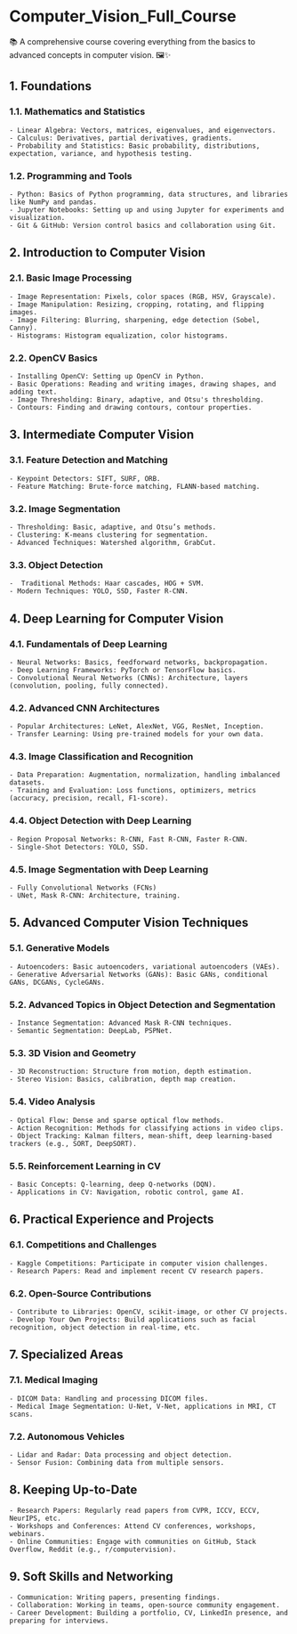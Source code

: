 # Computer_Vision_Full_Course
📚 A comprehensive course covering everything from the basics to advanced concepts in computer vision. 🖼️✨

## 1. Foundations
### 1.1. Mathematics and Statistics

    - Linear Algebra: Vectors, matrices, eigenvalues, and eigenvectors.
    - Calculus: Derivatives, partial derivatives, gradients.
    - Probability and Statistics: Basic probability, distributions, expectation, variance, and hypothesis testing.

### 1.2. Programming and Tools

    - Python: Basics of Python programming, data structures, and libraries like NumPy and pandas.
    - Jupyter Notebooks: Setting up and using Jupyter for experiments and visualization.
    - Git & GitHub: Version control basics and collaboration using Git.

## 2. Introduction to Computer Vision
### 2.1. Basic Image Processing

    - Image Representation: Pixels, color spaces (RGB, HSV, Grayscale).
    - Image Manipulation: Resizing, cropping, rotating, and flipping images.
    - Image Filtering: Blurring, sharpening, edge detection (Sobel, Canny).
    - Histograms: Histogram equalization, color histograms.

### 2.2. OpenCV Basics

    - Installing OpenCV: Setting up OpenCV in Python.
    - Basic Operations: Reading and writing images, drawing shapes, and adding text.
    - Image Thresholding: Binary, adaptive, and Otsu's thresholding.
    - Contours: Finding and drawing contours, contour properties.

## 3. Intermediate Computer Vision
### 3.1. Feature Detection and Matching

    - Keypoint Detectors: SIFT, SURF, ORB.
    - Feature Matching: Brute-force matching, FLANN-based matching.

### 3.2. Image Segmentation

    - Thresholding: Basic, adaptive, and Otsu’s methods.
    - Clustering: K-means clustering for segmentation.
    - Advanced Techniques: Watershed algorithm, GrabCut.

### 3.3. Object Detection

    -  Traditional Methods: Haar cascades, HOG + SVM.
    - Modern Techniques: YOLO, SSD, Faster R-CNN.

## 4. Deep Learning for Computer Vision
### 4.1. Fundamentals of Deep Learning

    - Neural Networks: Basics, feedforward networks, backpropagation.
    - Deep Learning Frameworks: PyTorch or TensorFlow basics.
    - Convolutional Neural Networks (CNNs): Architecture, layers (convolution, pooling, fully connected).

### 4.2. Advanced CNN Architectures

    - Popular Architectures: LeNet, AlexNet, VGG, ResNet, Inception.
    - Transfer Learning: Using pre-trained models for your own data.

### 4.3. Image Classification and Recognition

    - Data Preparation: Augmentation, normalization, handling imbalanced datasets.
    - Training and Evaluation: Loss functions, optimizers, metrics (accuracy, precision, recall, F1-score).

### 4.4. Object Detection with Deep Learning

    - Region Proposal Networks: R-CNN, Fast R-CNN, Faster R-CNN.
    - Single-Shot Detectors: YOLO, SSD.

### 4.5. Image Segmentation with Deep Learning

    - Fully Convolutional Networks (FCNs)
    - UNet, Mask R-CNN: Architecture, training.

## 5. Advanced Computer Vision Techniques
### 5.1. Generative Models

    - Autoencoders: Basic autoencoders, variational autoencoders (VAEs).
    - Generative Adversarial Networks (GANs): Basic GANs, conditional GANs, DCGANs, CycleGANs.

### 5.2. Advanced Topics in Object Detection and Segmentation

    - Instance Segmentation: Advanced Mask R-CNN techniques.
    - Semantic Segmentation: DeepLab, PSPNet.

### 5.3. 3D Vision and Geometry

    - 3D Reconstruction: Structure from motion, depth estimation.
    - Stereo Vision: Basics, calibration, depth map creation.

### 5.4. Video Analysis

    - Optical Flow: Dense and sparse optical flow methods.
    - Action Recognition: Methods for classifying actions in video clips.
    - Object Tracking: Kalman filters, mean-shift, deep learning-based trackers (e.g., SORT, DeepSORT).

### 5.5. Reinforcement Learning in CV

    - Basic Concepts: Q-learning, deep Q-networks (DQN).
    - Applications in CV: Navigation, robotic control, game AI.

## 6. Practical Experience and Projects
### 6.1. Competitions and Challenges

    - Kaggle Competitions: Participate in computer vision challenges.
    - Research Papers: Read and implement recent CV research papers.

### 6.2. Open-Source Contributions

    - Contribute to Libraries: OpenCV, scikit-image, or other CV projects.
    - Develop Your Own Projects: Build applications such as facial recognition, object detection in real-time, etc.

## 7. Specialized Areas
### 7.1. Medical Imaging

    - DICOM Data: Handling and processing DICOM files.
    - Medical Image Segmentation: U-Net, V-Net, applications in MRI, CT scans.

### 7.2. Autonomous Vehicles

    - Lidar and Radar: Data processing and object detection.
    - Sensor Fusion: Combining data from multiple sensors.

## 8. Keeping Up-to-Date

    - Research Papers: Regularly read papers from CVPR, ICCV, ECCV, NeurIPS, etc.
    - Workshops and Conferences: Attend CV conferences, workshops, webinars.
    - Online Communities: Engage with communities on GitHub, Stack Overflow, Reddit (e.g., r/computervision).

## 9. Soft Skills and Networking

    - Communication: Writing papers, presenting findings.
    - Collaboration: Working in teams, open-source community engagement.
    - Career Development: Building a portfolio, CV, LinkedIn presence, and preparing for interviews.
